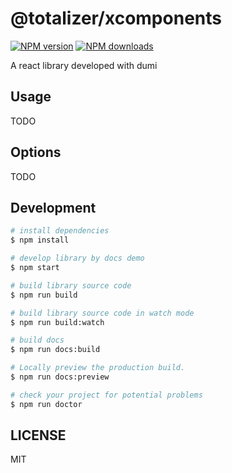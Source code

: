 # @totalizer/xcomponents

[![NPM version](https://img.shields.io/npm/v/@totalizer/xcomponents.svg?style=flat)](https://npmjs.org/package/@totalizer/xcomponents)
[![NPM downloads](http://img.shields.io/npm/dm/@totalizer/xcomponents.svg?style=flat)](https://npmjs.org/package/@totalizer/xcomponents)

A react library developed with dumi

## Usage

TODO

## Options

TODO

## Development

```bash
# install dependencies
$ npm install

# develop library by docs demo
$ npm start

# build library source code
$ npm run build

# build library source code in watch mode
$ npm run build:watch

# build docs
$ npm run docs:build

# Locally preview the production build.
$ npm run docs:preview

# check your project for potential problems
$ npm run doctor
```

## LICENSE

MIT
